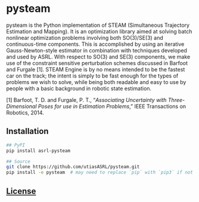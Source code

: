 # pysteam

pysteam is the Python implementation of STEAM (Simultaneous Trajectory Estimation and Mapping). It is an optimization library aimed at solving batch nonlinear optimization problems involving both SO(3)/SE(3) and continuous-time components. This is accomplished by using an iterative Gauss-Newton-style estimator in combination with techniques developed and used by ASRL. With respect to SO(3) and SE(3) components, we make use of the constraint sensitive perturbation schemes discussed in Barfoot and Furgale [1]. STEAM Engine is by no means intended to be the fastest car on the track; the intent is simply to be fast enough for the types of problems we wish to solve, while being both readable and easy to use by people with a basic background in robotic state estimation.

[1] Barfoot, T. D. and Furgale, P. T., “_Associating Uncertainty with Three-Dimensional Poses for use in Estimation Problems_,” IEEE Transactions on Robotics, 2014.

## Installation

```bash
## PyPI
pip install asrl-pysteam

## Source
git clone https://github.com/utiasASRL/pysteam.git
pip install -e pysteam  # may need to replace `pip` with `pip3` if not using a virtual environment.
```

## [License](./LICENSE)

